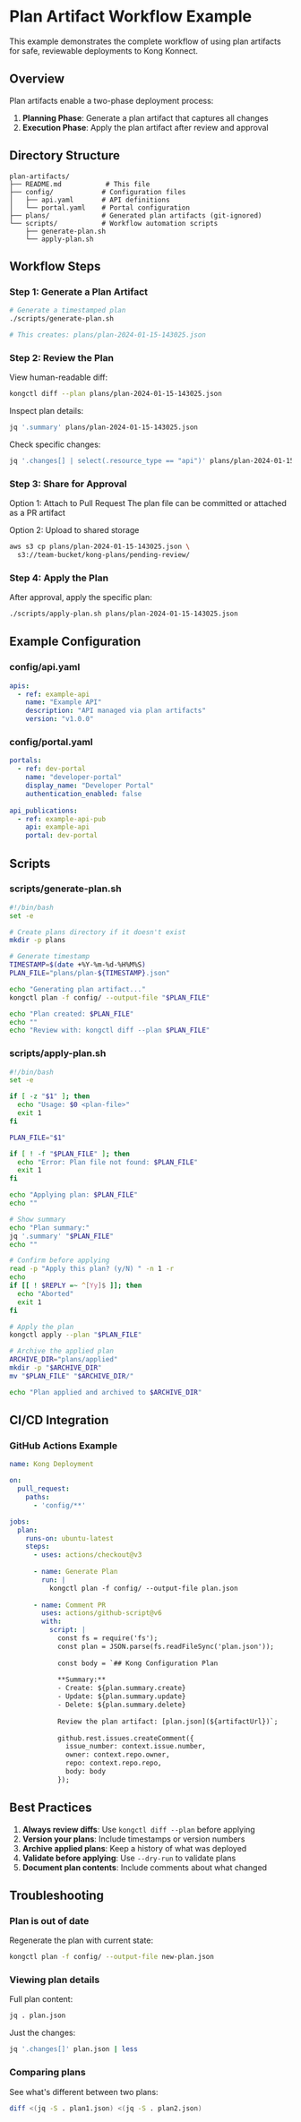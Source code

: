 # Plan Artifact Workflow Example

This example demonstrates the complete workflow of using plan artifacts for safe, 
reviewable deployments to Kong Konnect.

## Overview

Plan artifacts enable a two-phase deployment process:
1. **Planning Phase**: Generate a plan artifact that captures all changes
2. **Execution Phase**: Apply the plan artifact after review and approval

## Directory Structure

```
plan-artifacts/
├── README.md           # This file
├── config/            # Configuration files
│   ├── api.yaml       # API definitions
│   └── portal.yaml    # Portal configuration
├── plans/             # Generated plan artifacts (git-ignored)
└── scripts/           # Workflow automation scripts
    ├── generate-plan.sh
    └── apply-plan.sh
```

## Workflow Steps

### Step 1: Generate a Plan Artifact

```bash
# Generate a timestamped plan
./scripts/generate-plan.sh

# This creates: plans/plan-2024-01-15-143025.json
```

### Step 2: Review the Plan

View human-readable diff:
```bash
kongctl diff --plan plans/plan-2024-01-15-143025.json
```

Inspect plan details:
```bash
jq '.summary' plans/plan-2024-01-15-143025.json
```

Check specific changes:
```bash
jq '.changes[] | select(.resource_type == "api")' plans/plan-2024-01-15-143025.json
```

### Step 3: Share for Approval

Option 1: Attach to Pull Request
The plan file can be committed or attached as a PR artifact

Option 2: Upload to shared storage
```bash
aws s3 cp plans/plan-2024-01-15-143025.json \
  s3://team-bucket/kong-plans/pending-review/
```

### Step 4: Apply the Plan

After approval, apply the specific plan:
```bash
./scripts/apply-plan.sh plans/plan-2024-01-15-143025.json
```

## Example Configuration

### config/api.yaml
```yaml
apis:
  - ref: example-api
    name: "Example API"
    description: "API managed via plan artifacts"
    version: "v1.0.0"
```

### config/portal.yaml
```yaml
portals:
  - ref: dev-portal
    name: "developer-portal"
    display_name: "Developer Portal"
    authentication_enabled: false
    
api_publications:
  - ref: example-api-pub
    api: example-api
    portal: dev-portal
```

## Scripts

### scripts/generate-plan.sh
```bash
#!/bin/bash
set -e

# Create plans directory if it doesn't exist
mkdir -p plans

# Generate timestamp
TIMESTAMP=$(date +%Y-%m-%d-%H%M%S)
PLAN_FILE="plans/plan-${TIMESTAMP}.json"

echo "Generating plan artifact..."
kongctl plan -f config/ --output-file "$PLAN_FILE"

echo "Plan created: $PLAN_FILE"
echo ""
echo "Review with: kongctl diff --plan $PLAN_FILE"
```

### scripts/apply-plan.sh
```bash
#!/bin/bash
set -e

if [ -z "$1" ]; then
  echo "Usage: $0 <plan-file>"
  exit 1
fi

PLAN_FILE="$1"

if [ ! -f "$PLAN_FILE" ]; then
  echo "Error: Plan file not found: $PLAN_FILE"
  exit 1
fi

echo "Applying plan: $PLAN_FILE"
echo ""

# Show summary
echo "Plan summary:"
jq '.summary' "$PLAN_FILE"
echo ""

# Confirm before applying
read -p "Apply this plan? (y/N) " -n 1 -r
echo
if [[ ! $REPLY =~ ^[Yy]$ ]]; then
  echo "Aborted"
  exit 1
fi

# Apply the plan
kongctl apply --plan "$PLAN_FILE"

# Archive the applied plan
ARCHIVE_DIR="plans/applied"
mkdir -p "$ARCHIVE_DIR"
mv "$PLAN_FILE" "$ARCHIVE_DIR/"

echo "Plan applied and archived to $ARCHIVE_DIR"
```

## CI/CD Integration

### GitHub Actions Example

```yaml
name: Kong Deployment

on:
  pull_request:
    paths:
      - 'config/**'

jobs:
  plan:
    runs-on: ubuntu-latest
    steps:
      - uses: actions/checkout@v3
      
      - name: Generate Plan
        run: |
          kongctl plan -f config/ --output-file plan.json
          
      - name: Comment PR
        uses: actions/github-script@v6
        with:
          script: |
            const fs = require('fs');
            const plan = JSON.parse(fs.readFileSync('plan.json'));
            
            const body = `## Kong Configuration Plan
            
            **Summary:**
            - Create: ${plan.summary.create}
            - Update: ${plan.summary.update}
            - Delete: ${plan.summary.delete}
            
            Review the plan artifact: [plan.json](${artifactUrl})`;
            
            github.rest.issues.createComment({
              issue_number: context.issue.number,
              owner: context.repo.owner,
              repo: context.repo.repo,
              body: body
            });
```

## Best Practices

1. **Always review diffs**: Use `kongctl diff --plan` before applying
2. **Version your plans**: Include timestamps or version numbers
3. **Archive applied plans**: Keep a history of what was deployed
4. **Validate before applying**: Use `--dry-run` to validate plans
5. **Document plan contents**: Include comments about what changed

## Troubleshooting

### Plan is out of date

Regenerate the plan with current state:
```bash
kongctl plan -f config/ --output-file new-plan.json
```

### Viewing plan details

Full plan content:
```bash
jq . plan.json
```

Just the changes:
```bash
jq '.changes[]' plan.json | less
```

### Comparing plans

See what's different between two plans:
```bash
diff <(jq -S . plan1.json) <(jq -S . plan2.json)
```